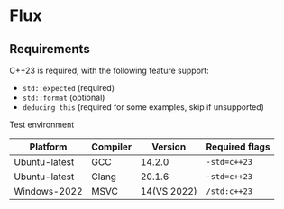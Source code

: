 # Flux




## Requirements

C++23 is required, with the following feature support:

- `std::expected` (required)
- `std::format` (optional)
- `deducing this` (required for some examples, skip if unsupported)


Test environment

| Platform      | Compiler | Version     | Required flags |
| ------------- | -------- | ----------- | -------------- |
| Ubuntu-latest | GCC      | 14.2.0      | `-std=c++23`   |
| Ubuntu-latest | Clang    | 20.1.6      | `-std=c++23`   |
| Windows-2022  | MSVC     | 14(VS 2022) | `/std:c++23`   |
